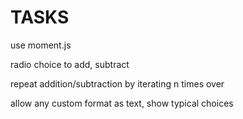 # TASKS

use moment.js

radio choice to add, subtract

repeat addition/subtraction by iterating n times over

allow any custom format as text, show typical choices